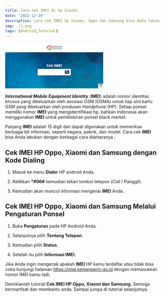 ```yaml
---
title: Cara cek IMEI di hp Xiaomi
date: "2022-12-24"
description: Cara cek IMEI hp Xiaomi, Oppo dan Samsung bisa Anda lakukan dengan berbagai cara diantaranya, dengan kode dialing dan melalui pengaturan ponsel.
img: ./1.png
tags: [Android,Tutorial]
---
```


![Cara Cek IMEI HP Xiomi, Oppo dan Samsung](./1.png)
  
_**International Mobile Equipment Identity**_ (**IMEI**) adalah nomor identitas khusus yang dikeluarkan oleh asosiasi GSM (GSMA) untuk tiap slot kartu GSM yang dikeluarkan oleh produsen _Handphone_ (HP). Setiap ponsel memiliki nomor **IMEI** yang mengidentifikasi hp, bahkan Indonesia akan menggunakan **IMEI** untuk pemblokiran ponsel black market.

Panjang **IMEI** adalah 15 digit dan dapat digunakan untuk memeriksa berbagai bit informasi, seperti negara, pabrik, dan model. Cara cek **IMEI** bisa Anda lakukan dengan berbagai cara diantaranya :

## Cek IMEI HP Oppo, Xiaomi dan Samsung dengan Kode Dialing

1.  Masuk ke menu **Dialer** HP android Anda.

2.  Ketikkan **\*#06#** kemudian tekan tombol telepon (_Call_ / Panggil).

3.  Kemudian akan muncul informasi mengenai **IMEI** Anda.

## Cek IMEI HP Oppo, Xiaomi dan Samsung Melalui Pengaturan Ponsel

1.  Buka **Pengaturan** pada HP Android Anda.

2.  Selanjutnya pilih **Tentang Telepon**.

3.  Kemudian pilih **Status**.

4.  Setelah itu pilih **Informasi IMEI.**

Jika Anda ingin mengecek apakah **IMEI** HP kamu terdaftar atau tidak bisa coba kunjungi halaman https://imei.kemenperin.go.id dengan memasukkan nomor IMEI kamu tadi.

Demikianlah tutorial **Cek IMEI HP Oppo, Xiaomi dan Samsung**. Semoga bermanfaat dan membantu anda. Sampai jumpa di tutorial selanjutnya.